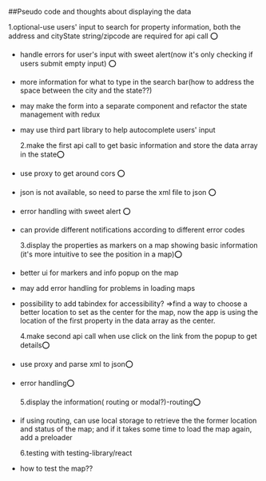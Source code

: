 ##Pseudo code and thoughts about displaying the data

1.optional-use users' input to search for property information, both the address and cityState string/zipcode are required for api call ⭕

-   handle errors for user's input with sweet alert(now it's only checking if users submit empty input) ⭕
-   more information for what to type in the search bar(how to address the space between the city and the state??)
-   may make the form into a separate component and refactor the state management with redux
-   may use third part library to help autocomplete users' input

    2.make the first api call to get basic information and store the data array in the state⭕

-   use proxy to get around cors ⭕
-   json is not available, so need to parse the xml file to json ⭕
-   error handling with sweet alert ⭕
-   can provide different notifications according to different error codes

    3.display the properties as markers on a map showing basic information (it's more intuitive to see the position in a map)⭕

-   better ui for markers and info popup on the map
-   may add error handling for problems in loading maps
-   possibility to add tabindex for accessibility?
    =>find a way to choose a better location to set as the center for the map, now the app is using the location of the first property in the data array as the center.

    4.make second api call when use click on the link from the popup to get details⭕

-   use proxy and parse xml to json⭕
-   error handling⭕

    5.display the information( routing or modal?)-routing⭕

-   if using routing, can use local storage to retrieve the the former location and status of the map; and if it takes some time to load the map again, add a preloader

    6.testing with testing-library/react

-   how to test the map??
